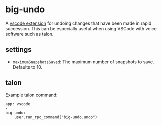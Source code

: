 # big-undo

A [vscode extension](https://marketplace.visualstudio.com/items?itemName=PaulSchaaf.talon-filetree) for undoing changes that have been made in rapid succession. This can be especially useful when using VSCode with voice software such as talon.

## settings

 - `maximumSnapshotsSaved`: The maximum number of snapshots to save. Defaults to 10.

## talon

Example talon command:
```
app: vscode
-
big undo:
    user.run_rpc_command("big-undo.undo")
```